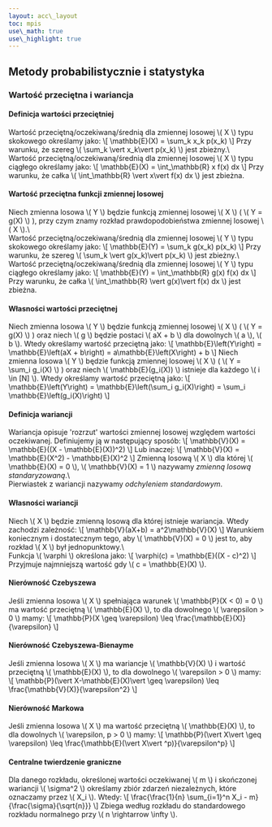 ```yaml
---
layout: acc\_layout
toc: mpis
use\_math: true
use\_highlight: true
---
```


Metody probabilistycznie i statystyka
---

### Wartość przeciętna i wariancja
#### Definicja wartości przeciętniej
Wartość przeciętną/oczekiwaną/średnią dla zmiennej losowej \\( X \\) typu skokowego określamy jako:
\\[ \mathbb{E}(X) = \sum\_k x\_k p(x\_k) \\]
Przy warunku, że szereg \\( \sum\_k \vert x\_k\vert  p(x\_k) \\) jest zbieżny.\\\
Wartość przeciętną/oczekiwaną/średnią dla zmiennej losowej \\( X \\) typu ciągłego określamy jako:
\\[ \mathbb{E}(X) = \int\_\mathbb{R} x f(x) dx \\]
Przy warunku, że całka \\( \int\_\mathbb{R} \vert x\vert  f(x) dx \\) jest zbieżna.

#### Wartość przeciętna funkcji zmiennej losowej
Niech zmienna losowa \\( Y \\) będzie funkcją zmiennej losowej \\( X \\) ( \\( Y = g(X) \\) ), przy czym znamy rozkład prawdopodobieństwa zmiennej losowej \\( X \\).\\\
Wartość przeciętną/oczekiwaną/średnią dla zmiennej losowej \\( Y \\) typu skokowego określamy jako:
\\[ \mathbb{E}(Y) = \sum\_k g(x\_k) p(x\_k) \\]
Przy warunku, że szereg \\( \sum\_k \vert g(x\_k)\vert  p(x\_k) \\) jest zbieżny.\\\
Wartość przeciętną/oczekiwaną/średnią dla zmiennej losowej \\( Y \\) typu ciągłego określamy jako:
\\[ \mathbb{E}(Y) = \int\_\mathbb{R} g(x) f(x) dx \\]
Przy warunku, że całka \\( \int\_\mathbb{R} \vert g(x)\vert  f(x) dx \\) jest zbieżna.

#### Własności wartości przeciętnej
Niech zmienna losowa \\( Y \\) będzie funkcją zmiennej losowej \\( X \\) ( \\( Y = g(X) \\) ) oraz niech \\( g \\) będzie postaci \\( aX + b \\) dla dowolnych \\( a \\), \\( b \\). Wtedy określamy wartość przeciętną jako:
\\[ \mathbb{E}\left(Y\right) = \mathbb{E}\left(aX + b\right) = a\mathbb{E}\left(X\right) + b \\]
Niech zmienna losowa \\( Y \\) będzie funkcją zmiennej losowej \\( X \\) ( \\( Y = \sum\_i g\_i(X) \\) ) oraz niech \\( \mathbb{E}(g\_i(X)) \\) istnieje dla każdego \\( i \in [N] \\). Wtedy określamy wartość przeciętną jako:
\\[ \mathbb{E}\left(Y\right) = \mathbb{E}\left(\sum\_i g\_i(X)\right) = \sum\_i \mathbb{E}\left(g\_i(X)\right) \\]

#### Definicja wariancji
Wariancja opisuje 'rozrzut' wartości zmiennej losowej względem wartości oczekiwanej. Definiujemy ją w następujący sposób:
\\[ \mathbb{V}(X) = \mathbb{E}((X - \mathbb{E}(X))^2) \\]
Lub inaczej:
\\[ \mathbb{V}(X) = \mathbb{E}(X^2) - \mathbb{E}(X)^2 \\]
Zmienną losową \\( X \\) dla której \\( \mathbb{E}(X) = 0 \\), \\( \mathbb{V}(X) = 1 \\) nazywamy *zmienną losową standaryzowaną*.\\\
Pierwiastek z wariancji nazywamy *odchyleniem standardowym*.

#### Własności wariancji
Niech \\( X \\) będzie zmienną losową dla której istnieje wariancja. Wtedy zachodzi zależność:
\\[ \mathbb{V}(aX+b) = a^2\mathbb{V}(X) \\]
Warunkiem koniecznym i dostatecznym tego, aby \\( \mathbb{V}(X) = 0 \\) jest to, aby rozkład \\( X \\) był jednopunktowy.\\\
Funkcja \\( \varphi \\) określona jako:
\\[ \varphi(c) = \mathbb{E}((X - c)^2) \\]
Przyjmuje najmniejszą wartość gdy \\( c = \mathbb{E}(X) \\).

#### Nierówność Czebyszewa
Jeśli zmienna losowa \\( X \\) spełniająca warunek \\( \mathbb{P}(X < 0) = 0 \\) ma wartość przeciętną \\( \mathbb{E}(X) \\), to dla dowolnego \\( \varepsilon > 0 \\) mamy:
\\[ \mathbb{P}(X \geq \varepsilon) \leq \frac{\mathbb{E}(X)}{\varepsilon} \\]

#### Nierówność Czebyszewa-Bienayme
Jeśli zmienna losowa \\( X \\) ma wariancje \\( \mathbb{V}(X) \\) i wartość przeciętną \\( \mathbb{E}(X) \\), to dla dowolnego \\( \varepsilon > 0 \\) mamy:
\\[ \mathbb{P}(\vert X-\mathbb{E}(X)\vert  \geq \varepsilon) \leq \frac{\mathbb{V}(X)}{\varepsilon^2} \\]

#### Nierówność Markowa
Jeśli zmienna losowa \\( X \\) ma wartość przeciętną \\( \mathbb{E}(X) \\), to dla dowolnych \\( \varepsilon, p > 0 \\) mamy:
\\[ \mathbb{P}(\vert X\vert  \geq \varepsilon) \leq \frac{\mathbb{E}(\vert X\vert ^p)}{\varepsilon^p} \\]

#### Centralne twierdzenie graniczne
Dla danego rozkładu, określonej wartości oczekiwanej \\( m \\) i skończonej wariancji \\( \sigma^2 \\) określamy zbiór zdarzeń niezależnych, które oznaczamy przez \\( X\_i \\). Wtedy:
\\[ \frac{\frac{1}{n} \sum\_{i=1}^n X\_i - m}{\frac{\sigma}{\sqrt{n}}} \\]
Zbiega według rozkładu do standardowego rozkładu normalnego przy \\( n \rightarrow \infty \\).
